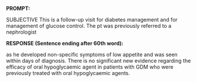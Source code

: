 **PROMPT:**

SUBJECTIVE This is a follow-up visit for diabetes management and for management of glucose control. The pt was previously referred to a nephrologist

**RESPONSE (Sentence ending after 60th word):**

as he developed non-specific symptoms of low appetite and was seen within days of diagnosis. There is no significant new evidence regarding the efficacy of oral hypoglycaemic agent in patients with GDM who were previously treated with oral hypoglycaemic agents. 